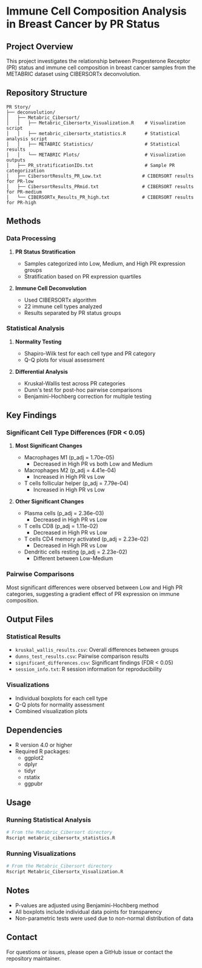 # Immune Cell Composition Analysis in Breast Cancer by PR Status

## Project Overview
This project investigates the relationship between Progesterone Receptor (PR) status and immune cell composition in breast cancer samples from the METABRIC dataset using CIBERSORTx deconvolution.

## Repository Structure
```
PR Story/
├── deconvolution/
│   ├── Metabric_Cibersort/
│   │   ├── Metabric_Cibersortx_Visualization.R    # Visualization script
│   │   ├── metabric_cibersortx_statistics.R       # Statistical analysis script
│   │   ├── METABRIC Statistics/                   # Statistical results
│   │   └── METABRIC Plots/                        # Visualization outputs
│   ├── PR_stratificationIDs.txt                   # Sample PR categorization
│   ├── CibersortResults_PR_Low.txt               # CIBERSORT results for PR-low
│   ├── CibersortResults_PRmid.txt                # CIBERSORT results for PR-medium
│   └── CIBERSORTx_Results_PR_high.txt            # CIBERSORT results for PR-high
```

## Methods

### Data Processing
1. **PR Status Stratification**
   - Samples categorized into Low, Medium, and High PR expression groups
   - Stratification based on PR expression quartiles

2. **Immune Cell Deconvolution**
   - Used CIBERSORTx algorithm
   - 22 immune cell types analyzed
   - Results separated by PR status groups

### Statistical Analysis
1. **Normality Testing**
   - Shapiro-Wilk test for each cell type and PR category
   - Q-Q plots for visual assessment

2. **Differential Analysis**
   - Kruskal-Wallis test across PR categories
   - Dunn's test for post-hoc pairwise comparisons
   - Benjamini-Hochberg correction for multiple testing

## Key Findings

### Significant Cell Type Differences (FDR < 0.05)

1. **Most Significant Changes**
   - Macrophages M1 (p_adj = 1.70e-05)
     * Decreased in High PR vs both Low and Medium
   - Macrophages M2 (p_adj = 4.41e-04)
     * Increased in High PR vs Low
   - T cells follicular helper (p_adj = 7.79e-04)
     * Increased in High PR vs Low

2. **Other Significant Changes**
   - Plasma cells (p_adj = 2.36e-03)
     * Decreased in High PR vs Low
   - T cells CD8 (p_adj = 1.11e-02)
     * Decreased in High PR vs Low
   - T cells CD4 memory activated (p_adj = 2.23e-02)
     * Decreased in High PR vs Low
   - Dendritic cells resting (p_adj = 2.23e-02)
     * Different between Low-Medium

### Pairwise Comparisons
Most significant differences were observed between Low and High PR categories, suggesting a gradient effect of PR expression on immune composition.

## Output Files

### Statistical Results
- `kruskal_wallis_results.csv`: Overall differences between groups
- `dunns_test_results.csv`: Pairwise comparison results
- `significant_differences.csv`: Significant findings (FDR < 0.05)
- `session_info.txt`: R session information for reproducibility

### Visualizations
- Individual boxplots for each cell type
- Q-Q plots for normality assessment
- Combined visualization plots

## Dependencies
- R version 4.0 or higher
- Required R packages:
  * ggplot2
  * dplyr
  * tidyr
  * rstatix
  * ggpubr

## Usage

### Running Statistical Analysis
```R
# From the Metabric_Cibersort directory
Rscript metabric_cibersortx_statistics.R
```

### Running Visualizations
```R
# From the Metabric_Cibersort directory
Rscript Metabric_Cibersortx_Visualization.R
```

## Notes
- P-values are adjusted using Benjamini-Hochberg method
- All boxplots include individual data points for transparency
- Non-parametric tests were used due to non-normal distribution of data

## Contact
For questions or issues, please open a GitHub issue or contact the repository maintainer.
